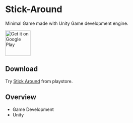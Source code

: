 # Stick-Around


Minimal Game made with Unity Game development engine.

<p align="left">
<a href="https://play.google.com/store/apps/details?id=com.thakurnitin.StickAround">
    <img alt="Get it on Google Play"
        height="80"
        src="https://play.google.com/intl/en_us/badges/images/generic/en_badge_web_generic.png" />
</a>  
</p>





## Download

Try [Stick Around](https://play.google.com/store/apps/details?id=com.thakurnitin.StickAround) from playstore.

## Overview
  - Game Development
  - Unity



